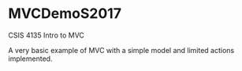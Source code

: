 # MVCDemoS2017
CSIS 4135 Intro to MVC 

A very basic example of MVC with a simple model and limited actions implemented.
